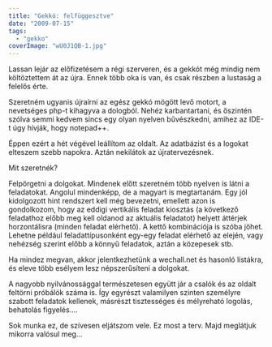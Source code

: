 ```yaml
---
title: "Gekkó: felfüggesztve"
date: "2009-07-15"
tags: 
  - "gekko"
coverImage: "wU0J1QB-1.jpg"
---
```


Lassan lejár az előfizetésem a régi szerveren, és a gekkót még mindig nem költöztettem át az újra. Ennek több oka is van, és csak részben a lustaság a felelős érte.

Szeretném ugyanis újraírni az egész gekkó mögött levő motort, a nevetséges php-t kihagyva a dologból. Nehéz karbantartani, és őszintén szólva semmi kedvem sincs egy olyan nyelven bűvészkedni, amihez az IDE-t úgy hívják, hogy notepad++.

Éppen ezért a hét végével leállítom az oldalt. Az adatbázist és a logokat elteszem szebb napokra. Aztán nekilátok az újratervezésnek.

Mit szeretnék?

Felpörgetni a dolgokat. Mindenek előtt szeretném több nyelven is látni a feladatokat. Angolul mindenképp, de a magyart is megtartanám. Egy jól kidolgozott hint rendszert kell még bevezetni, emellett azon is gondolkozom, hogy az eddigi vertikális feladat kiosztás (a következő feladathoz előbb meg kell oldanod az aktuális feladatot) helyett áttérjek horzontálisra (minden feladat elérhető). A kettő kombinációja is szóba jöhet. Lehetne például feladattípusonként egy-egy feladat elérhető az elején, vagy nehézség szerint előbb a könnyű feladatok, aztán a közepesek stb.

Ha mindez megvan, akkor jelentkezhetünk a wechall.net és hasonló listákra, és eleve több esélyem lesz népszerűsíteni a dolgokat.

A nagyobb nyilvánossággal természetesen együtt jár a csalók és az oldalt feltörni próbálók száma is. Így egyrészt valamilyen szinten személyre szabott feladatok kellenek, másrészt tisztességes és mélyreható logolás, behatolás figyelés....

Sok munka ez, de szívesen eljátszom vele. Ez most a terv. Majd meglátjuk mikorra valósul meg...
